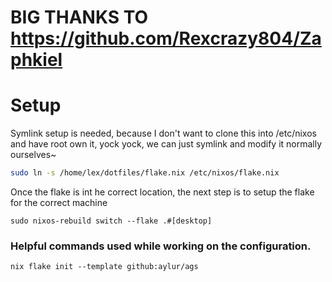 # BIG THANKS TO https://github.com/Rexcrazy804/Zaphkiel
# Setup
Symlink setup is needed, because I don't want to clone this into /etc/nixos and have root own it, yock yock, we can just symlink and modify it normally ourselves~
```bash
sudo ln -s /home/lex/dotfiles/flake.nix /etc/nixos/flake.nix
```
Once the flake is int he correct location, the next step is to setup the flake for the correct machine
```
sudo nixos-rebuild switch --flake .#[desktop]
```
### Helpful commands used while working on the configuration.

`nix flake init --template github:aylur/ags`
